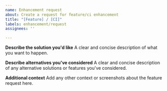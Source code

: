 ```yaml
---
name: Enhancement request
about: Create a request for feature/ci enhancement
title: "[Feature] / [CI]"
labels: enhancement/request
assignees: ''

---
```


**Describe the solution you'd like**
A clear and concise description of what you want to happen.

**Describe alternatives you've considered**
A clear and concise description of any alternative solutions or features you've considered.

**Additional context**
Add any other context or screenshots about the feature request here.
